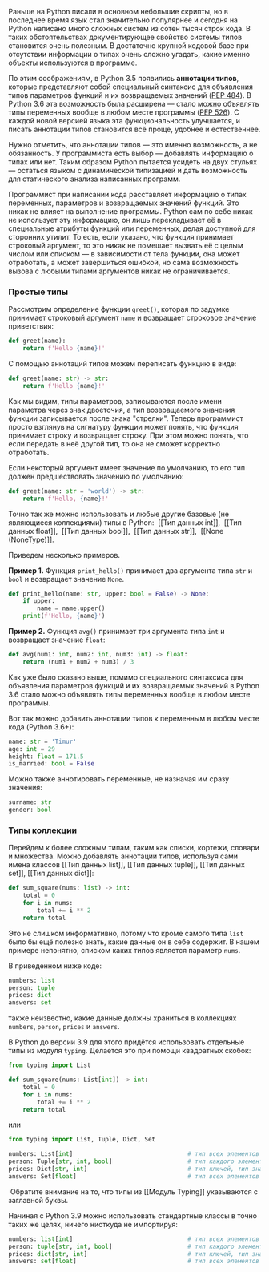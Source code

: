
Раньше на Python писали в основном небольшие скрипты, но в последнее время язык стал значительно популярнее и сегодня на Python написано много сложных систем из сотен тысяч строк кода. В таких обстоятельствах документирующее свойство системы типов становится очень полезным. В достаточно крупной кодовой базе при отсутствии информации о типах очень сложно угадать, какие именно объекты используются в программе.

По этим соображениям, в Python 3.5 появились **аннотации типов**, которые представляют собой специальный синтаксис для объявления типов параметров функций и их возвращаемых значений ([PEP 484](https://www.python.org/dev/peps/pep-0484/)). В Python 3.6 эта возможность была расширена — стало можно объявлять типы переменных вообще в любом месте программы ([PEP 526](https://www.python.org/dev/peps/pep-0526/)). С каждой новой версией языка эта функциональность улучшается, и писать аннотации типов становится всё проще, удобнее и естественнее.

Нужно отметить, что аннотации типов — это именно возможность, а не обязанность. У программиста есть выбор — добавлять информацию о типах или нет. Таким образом Python пытается усидеть на двух стульях — остаться языком с динамической типизацией и дать возможность для статического анализа написанных программ.

Программист при написании кода расставляет информацию о типах переменных, параметров и возвращаемых значений функций. Это никак не влияет на выполнение программы. Python сам по себе никак не использует эту информацию, он лишь перекладывает её в специальные атрибуты функций или переменных, делая доступной для сторонних утилит. То есть, если указано, что функция принимает строковый аргумент, то это никак не помешает вызвать её с целым числом или списком — в зависимости от тела функции, она может отработать, а может завершиться ошибкой, но сама возможность вызова с любыми типами аргументов никак не ограничивается.

### Простые типы

Рассмотрим определение функции `greet()`, которая по задумке принимает строковый аргумент `name` и возвращает строковое значение приветствия:

```python
def greet(name):
    return f'Hello {name}!'
```

С помощью аннотаций типов можем переписать функцию в виде:

```python
def greet(name: str) -> str:
    return f'Hello {name}!'
```

Как мы видим, типы параметров, записываются после имени параметра через знак двоеточия, а тип возвращаемого значения функции записывается после знака "стрелки". Теперь программист просто взглянув на сигнатуру функции может понять, что функция принимает строку и возвращает строку. При этом можно понять, что если передать в неё другой тип, то она не сможет корректно отработать.

Если некоторый аргумент имеет значение по умолчанию, то его тип должен предшествовать значению по умолчанию:

```python
def greet(name: str = 'world') -> str:
    return f'Hello, {name}!'
```

Точно так же можно использовать и любые другие базовые (не являющиеся коллекциями) типы в Python:  [[Тип данных int]],  [[Тип данных float]],  [[Тип данных bool]],  [[Тип данных str]],  [[None (NoneType)]].

Приведем несколько примеров.

**Пример 1.** Функция `print_hello()` принимает два аргумента типа `str` и `bool` и возвращает значение `None`.

```python
def print_hello(name: str, upper: bool = False) -> None:
    if upper:
        name = name.upper()
    print(f'Hello, {name}')
```

**Пример 2.** Функция `avg()` принимает три аргумента типа `int` и возвращает значение `float`:

```python
def avg(num1: int, num2: int, num3: int) -> float:
    return (num1 + num2 + num3) / 3
```

Как уже было сказано выше, помимо специального синтаксиса для объявления параметров функций и их возвращаемых значений в Python 3.6 стало можно объявлять типы переменных вообще в любом месте программы.

Вот так можно добавить аннотации типов к переменным в любом месте кода (Python 3.6+):

```python
name: str = 'Timur'
age: int = 29
height: float = 171.5
is_married: bool = False
```

Можно также аннотировать переменные, не назначая им сразу значения:

```python
surname: str
gender: bool
```

### Типы коллекции

Перейдем к более сложным типам, таким как списки, кортежи, словари и множества. Можно добавлять аннотации типов, используя сами имена классов [[Тип данных list]], [[Тип данных tuple]], [[Тип данных set]], [[Тип данных dict]]:

```python
def sum_square(nums: list) -> int:
    total = 0
    for i in nums:
        total += i ** 2
    return total
```

Это не слишком информативно, потому что кроме самого типа `list` было бы ещё полезно знать, какие данные он в себе содержит. В нашем примере непонятно, списком каких типов является параметр `nums`.

В приведенном ниже коде:

```python
numbers: list
person: tuple
prices: dict
answers: set
```

также неизвестно, какие данные должны храниться в коллекциях `numbers`, `person`, `prices` и `answers`.

В Python до версии 3.9 для этого придётся использовать отдельные типы из модуля `typing`. Делается это при помощи квадратных скобок:

```python
from typing import List

def sum_square(nums: List[int]) -> int:
    total = 0
    for i in nums:
        total += i ** 2
    return total
```

или 

```python
from typing import List, Tuple, Dict, Set

numbers: List[int]                                # тип всех элементов списка
person: Tuple[str, int, bool]                     # тип каждого элемента кортежа
prices: Dict[str, int]                            # тип ключей, тип значений
answers: Set[float]                               # тип всех элементов множества
```

 Обратите внимание на то, что типы из [[Модуль Typing]] указываются с заглавной буквы.

Начиная с Python 3.9 можно использовать стандартные классы в точно таких же целях, ничего ниоткуда не импортируя:

```python
numbers: list[int]                                # тип всех элементов списка
person: tuple[str, int, bool]                     # тип каждого элемента кортежа
prices: dict[str, int]                            # тип ключей, тип значений
answers: set[float]                               # тип всех элементов множества
```





